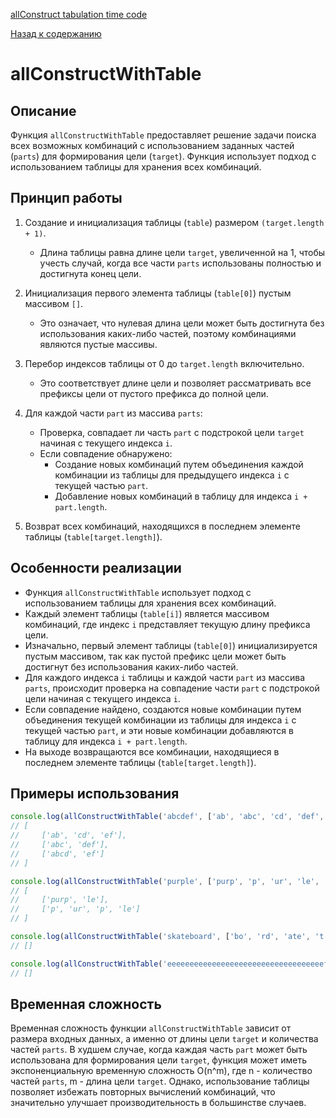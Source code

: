 [allConstruct tabulation time code](https://www.youtube.com/watch?v=oBt53YbR9Kk&t=17423s)

[Назад к содержанию](../README.md)

# allConstructWithTable

## Описание

Функция `allConstructWithTable` предоставляет решение задачи поиска всех возможных комбинаций с использованием заданных частей (`parts`) для формирования цели (`target`). Функция использует подход с использованием таблицы для хранения всех комбинаций.

## Принцип работы

1. Создание и инициализация таблицы (`table`) размером `(target.length + 1)`.
    - Длина таблицы равна длине цели `target`, увеличенной на 1, чтобы учесть случай, когда все части `parts` использованы полностью и достигнута конец цели.

2. Инициализация первого элемента таблицы (`table[0]`) пустым массивом `[]`.
    - Это означает, что нулевая длина цели может быть достигнута без использования каких-либо частей, поэтому комбинациями являются пустые массивы.

3. Перебор индексов таблицы от 0 до `target.length` включительно.
    - Это соответствует длине цели и позволяет рассматривать все префиксы цели от пустого префикса до полной цели.

4. Для каждой части `part` из массива `parts`:
    - Проверка, совпадает ли часть `part` с подстрокой цели `target` начиная с текущего индекса `i`.
    - Если совпадение обнаружено:
        - Создание новых комбинаций путем объединения каждой комбинации из таблицы для предыдущего индекса `i` с текущей частью `part`.
        - Добавление новых комбинаций в таблицу для индекса `i + part.length`.

5. Возврат всех комбинаций, находящихся в последнем элементе таблицы (`table[target.length]`).

## Особенности реализации

- Функция `allConstructWithTable` использует подход с использованием таблицы для хранения всех комбинаций.
- Каждый элемент таблицы (`table[i]`) является массивом комбинаций, где индекс `i` представляет текущую длину префикса цели.
- Изначально, первый элемент таблицы (`table[0]`) инициализируется пустым массивом, так как пустой префикс цели может быть достигнут без использования каких-либо частей.
- Для каждого индекса `i` таблицы и каждой части `part` из массива `parts`, происходит проверка на совпадение части `part` с подстрокой цели начиная с текущего индекса `i`.
- Если совпадение найдено, создаются новые комбинации путем объединения текущей комбинации из таблицы для индекса `i` с текущей частью `part`, и эти новые комбинации добавляются в таблицу для индекса `i + part.length`.
- На выходе возвращаются все комбинации, находящиеся в последнем элементе таблицы (`table[target.length]`).

## Примеры использования

```javascript
console.log(allConstructWithTable('abcdef', ['ab', 'abc', 'cd', 'def', 'abcd']));
// [
//     ['ab', 'cd', 'ef'],
//     ['abc', 'def'],
//     ['abcd', 'ef']
// ]

console.log(allConstructWithTable('purple', ['purp', 'p', 'ur', 'le', 'purpl']));
// [
//     ['purp', 'le'],
//     ['p', 'ur', 'p', 'le']
// ]

console.log(allConstructWithTable('skateboard', ['bo', 'rd', 'ate', 't', 'ska', 'sk', 'boar']));
// []

console.log(allConstructWithTable('eeeeeeeeeeeeeeeeeeeeeeeeeeeeeeeeeeef', ['e', 'ee', 'eee', 'eeee', 'eeeee']));
// []

```

## Временная сложность

Временная сложность функции `allConstructWithTable` зависит от размера входных данных, а именно от длины цели `target` и количества частей `parts`. В худшем случае, когда каждая часть `part` может быть использована для формирования цели `target`, функция может иметь экспоненциальную временную сложность O(n^m), где n - количество частей `parts`, m - длина цели `target`. Однако, использование таблицы позволяет избежать повторных вычислений комбинаций, что значительно улучшает производительность в большинстве случаев.
